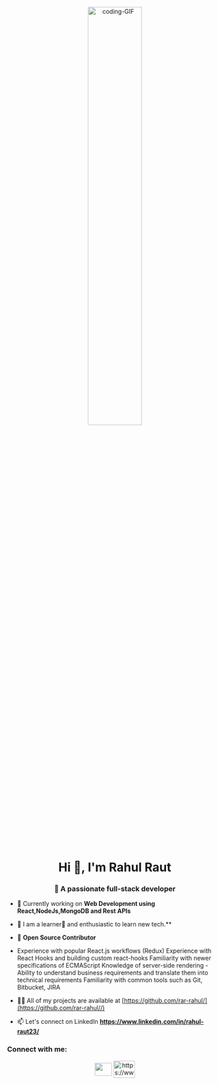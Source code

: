 <p align = "center">
  <img src = "https://media1.giphy.com/media/L1R1tvI9svkIWwpVYr/giphy.gif?cid=ecf05e47nj052d0cymz8hkha91gxyj6qux9dsh7jichhylbr&ep=v1_gifs_search&rid=giphy.gif&ct=g" height="50%" width="50%" alt = "coding-GIF"/>
</p>
<h1 align="center">Hi 👋, I'm Rahul Raut</h1>

<h3 align="center">👀 A passionate full-stack developer </h3>


- 🔭 Currently working on **Web Development using React,NodeJs,MongoDB and Rest APIs**
- 👯  I am a learner📝 and enthusiastic to learn new tech.**
- 🤝 **Open Source Contributor**
-    Experience with popular React.js workflows (Redux) Experience with React Hooks and building custom react-hooks Familiarity with newer specifications of ECMAScript Knowledge of  server-side rendering
-Ability to understand business requirements and translate them into technical requirements Familiarity with common tools such as Git, Bitbucket, JIRA

- 👨‍💻 All of my projects are available at [https://github.com/rar-rahul/](https://github.com/rar-rahul//)

- 📫 Let's connect on LinkedIn **https://www.linkedin.com/in/rahul-raut23/**

<h3 align="left">Connect with me:</h3>
<p align="center">
  <a href="https://github.com/rar-rahul/" target="blank"><img align="center" src="https://media.giphy.com/media/du3J3cXyzhj75IOgvA/giphy.gif" height="30" width="40" /></a>
 
  <a href="https://www.linkedin.com/in/rahul-raut23/" target="blank">
  <img align="center" src="https://media.giphy.com/media/0R7mnx1ZvrBG42PbNV/giphy.gif" alt="https://www.linkedin.com/in/rahul-raut23/" height="40" width="50" />
  </a>
 
</p>
